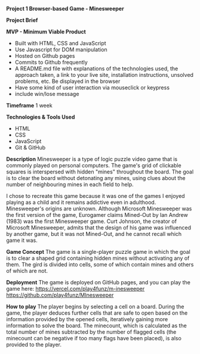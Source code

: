 **Project 1 Browser-based Game - Minesweeper**

**Project Brief**

**MVP - Minimum Viable Product**
- Built with HTML, CSS and JavaScript
- Use Javascript for DOM manipulation
- Hosted on Github pages
- Commits to Github frequently
- A README.md file with explanations of the technologies used, the approach taken, a link to your live site, installation instructions, unsolved problems, etc.
Be displayed in the browser
- Have some kind of user interaction via mouseclick or keypress
- include win/lose message

**Timeframe**
1 week

**Technologies & Tools Used**
- HTML
- CSS
- JavaScript
- Git & GitHub

**Description**
Minesweeper is a type of logic puzzle video game that is commonly played on personal computers. The game's grid of clickable squares is interspersed with hidden "mines" throughout the board. The goal is to clear the board without detonating any mines, using clues about the number of neighbouring mines in each field to help.

I chose to recreate this game because it was one of the games I enjoyed playing as a child and it remains addictive even in adulthood. Minesweeper's origins are unknown. Although Microsoft Minesweeper was the first version of the game, Eurogamer claims Mined-Out by Ian Andrew (1983) was the first Minesweeper game. Curt Johnson, the creator of Microsoft Minesweeper, admits that the design of his game was influenced by another game, but it was not Mined-Out, and he cannot recall which game it was.

**Game Concept**
The game is a single-player puzzle game in which the goal is to clear a shaped grid containing hidden mines without activating any of them. The gird is divided into cells, some of which contain mines and others of which are not.

**Deployment**
The game is deployed on GitHub pages, and you can play the game here:
https://vercel.com/play4funz/m-inesweeper
https://github.com/play4funz/MInesweeper

**How to play**
The player begins by selecting a cell on a board. During the game, the player deduces further cells that are safe to open based on the information provided by the opened cells, iteratively gaining more information to solve the board. The minecount, which is calculated as the total number of mines subtracted by the number of flagged cells (the minecount can be negative if too many flags have been placed), is also provided to the player.
